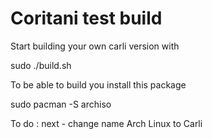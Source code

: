 # Coritani test build

Start building your own carli version with 

sudo ./build.sh

To be able to build you install this package

sudo pacman -S archiso

To do : next - change name Arch Linux to Carli